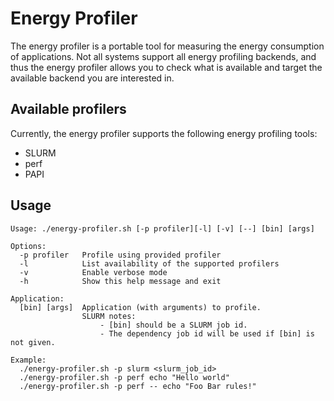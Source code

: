 # Energy Profiler

The energy profiler is a portable tool for measuring the energy consumption of 
applications. Not all systems support all energy profiling backends, and thus
the energy profiler allows you to check what is available and target the
available backend you are interested in.

## Available profilers

Currently, the energy profiler supports the following energy profiling tools:

 - SLURM
 - perf
 - PAPI

## Usage

```console
Usage: ./energy-profiler.sh [-p profiler][-l] [-v] [--] [bin] [args]  

Options:  
  -p profiler   Profile using provided profiler  
  -l            List availability of the supported profilers  
  -v            Enable verbose mode  
  -h            Show this help message and exit 

Application:  
  [bin] [args]  Application (with arguments) to profile.  
                SLURM notes:  
                    - [bin] should be a SLURM job id.  
                    - The dependency job id will be used if [bin] is not given.  

Example:  
  ./energy-profiler.sh -p slurm <slurm_job_id>  
  ./energy-profiler.sh -p perf echo "Hello world"  
  ./energy-profiler.sh -p perf -- echo "Foo Bar rules!"  
```

